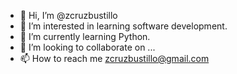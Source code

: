 - 👋 Hi, I’m @zcruzbustillo
- 👀 I’m interested in learning software development.
- 🌱 I’m currently learning Python.
- 💞️ I’m looking to collaborate on ...
- 📫 How to reach me zcruzbustillo@gmail.com
